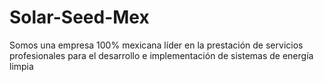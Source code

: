 # Solar-Seed-Mex
Somos una empresa 100% mexicana líder en la prestación de servicios profesionales para el desarrollo e implementación de sistemas de energía limpia
